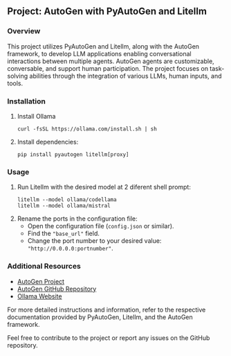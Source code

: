 ## Project: AutoGen with PyAutoGen and Litellm

### Overview
This project utilizes PyAutoGen and Litellm, along with the AutoGen framework, to develop LLM applications enabling conversational interactions between multiple agents. AutoGen agents are customizable, conversable, and support human participation. The project focuses on task-solving abilities through the integration of various LLMs, human inputs, and tools.

### Installation
1. Install Ollama
    ```
    curl -fsSL https://ollama.com/install.sh | sh
    ```

2. Install dependencies:
    ```
    pip install pyautogen litellm[proxy]
    ```

### Usage
1. Run Litellm with the desired model at 2 diferent shell prompt:
    ```
    litellm --model ollama/codellama
    litellm --model ollama/mistral
    ```
2. Rename the ports in the configuration file:
    - Open the configuration file (`config.json` or similar).
    - Find the `"base_url"` field.
    - Change the port number to your desired value: `"http://0.0.0.0:portnumber"`.

### Additional Resources
- [AutoGen Project](https://www.microsoft.com/en-us/research/project/autogen/)
- [AutoGen GitHub Repository](https://github.com/microsoft/autogen)
- [Ollama Website](https://ollama.com/)

For more detailed instructions and information, refer to the respective documentation provided by PyAutoGen, Litellm, and the AutoGen framework.

Feel free to contribute to the project or report any issues on the GitHub repository.